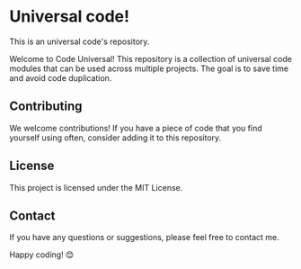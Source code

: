 # Universal code!
This is an universal code's repository.

Welcome to Code Universal! This repository is a collection of universal code modules that can be used across multiple projects. The goal is to save time and avoid code duplication.

## Contributing
We welcome contributions! If you have a piece of code that you find yourself using often, consider adding it to this repository.

## License
This project is licensed under the MIT License.

## Contact
If you have any questions or suggestions, please feel free to contact me.

Happy coding! 😊
